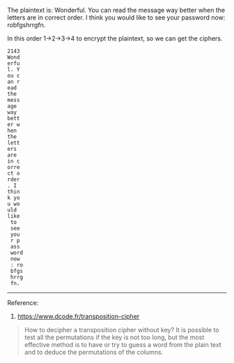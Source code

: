 The plaintext is:
Wonderful. You can read the message way better when the letters are in correct order. I think you would like to see your password now: robfgshrrgfn.

In this order 1->2->3->4 to encrypt the plaintext, so we can get the ciphers.
```
2143
Wond
erfu
l. Y
ou c
an r
ead 
the 
mess
age 
way 
bett
er w
hen 
the 
lett
ers 
are 
in c
orre
ct o
rder
. I 
thin
k yo
u wo
uld 
like
 to 
 see
 you
 r p
 ass
 word
 now
 : ro
 bfgs
 hrrg
 fn.
```
***
Reference:
1. https://www.dcode.fr/transposition-cipher
>How to decipher a transposition cipher without key?
It is possible to test all the permutations if the key is not too long, but the most effective method is to have or try to guess a word from the plain text and to deduce the permutations of the columns.
